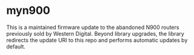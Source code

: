 # myn900
This is a maintained firmware update to the abandoned N900 routers previously sold by Western Digital. Beyond library upgrades, the library redirects the update URI to this repo and performs automatic updates by default.
